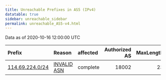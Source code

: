 ```yaml
---
title: Unreachable Prefixes in AS5 (IPv4)
datatable: true
sidebar: unreachable_sidebar
permalink: unreachable_AS5-v4.html
---
```


Data as of 2020-10-16 12:00:00 UTC


<div class="datatable-begin"></div>

| Prefix                                                   | Reason                                                                                             | affected   |   Authorized AS |   MaxLength | Anchor                                       |   unreachable /24s |
|:---------------------------------------------------------|:---------------------------------------------------------------------------------------------------|:-----------|----------------:|------------:|:---------------------------------------------|-------------------:|
| [114.69.224.0/24](https://stat.ripe.net/114.69.224.0/24) | [INVALID ASN](https://rpki-validator.ripe.net/announcement-preview?asn=AS5&prefix=114.69.224.0/24) | complete   |           18002 |          23 | [APNIC](unreachable_APNIC_RPKI_Root-v4.html) |                  1 |

<div class="datatable-end"></div>